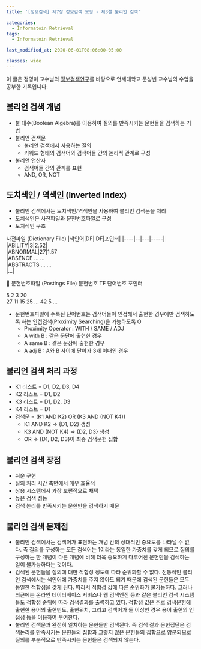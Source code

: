 ```yaml
---
title: '[정보검색] 제7장 정보검색 모형 - 제3절 불리언 검색'

categories:
  - Informatoin Retrieval
tags:
  - Informatoin Retrieval

last_modified_at: 2020-06-01T08:06:00-05:00

classes: wide
---
```


이 글은 정영미 교수님의 [정보검색연구](https://www.aladin.co.kr/shop/wproduct.aspx?ItemId=17330455)를 바탕으로 연세대학교 문성빈 교수님의 수업을 공부한 기록입니다.

## 불리언 검색 개념
- 불 대수(Boolean Algebra)를 이용하여 질의를 만족시키는 문헌들을 검색하는 기법
- 불리언 검색문
    - 불리언 검색에서 사용하는 질의
    - 키워드 형태의 검색어와 검색어들 간의 논리적 관계로 구성
- 불리언 연산자
    - 검색어들 간의 관계를 표현
    - AND, OR, NOT

## 도치색인 / 역색인 (Inverted Index)
- 불리언 검색에서는 도치색인/역색인을 사용하여 불리언 검색문을 처리
- 도치색인은 사전파일과 문헌번호파일로 구성
- 도치색인 구조

사전파일 (Dictionary File)
|색인어|DF|IDF|포인터|
|----|--|---|-----|
|ABILITY|3|2.52|	
|ABNORMAL|27|1.57	
|ABSENCE	…	…	
|ABSTRACTS	…	…	
|...|			

	문헌번호파일 (Postings File)
문헌번호	TF	단어번호	포인터
			
5	2	3 20	
27	11	15 25 …	
42	5	…	
			
- 문헌번호파일에 수록된 단어번호는 검색어들이 인접해서 출현한 경우에만 검색하도록 하는 인접검색(Proximity Searching)을 가능하도록 O
    - Proximity Operator : WITH / SAME / ADJ
    - A with B : 같은 문단에 출현한 경우
    - A same B : 같은 문장에 출현한 경우
    - A adj B : A와 B 사이에 단어가 3개 이내인 경우

## 불리언 검색 처리 과정

- K1 리스트 = D1, D2, D3, D4
- K2 리스트 = D1, D2
- K3 리스트 = D1, D2, D3
- K4 리스트 = D1
- 검색문 = (K1 AND K2) OR (K3 AND (NOT K4))
    - K1 AND K2 => {D1, D2} 생성
    - K3 AND (NOT K4) => {D2, D3} 생성
    - OR => {D1, D2, D3}이 최종 검색문헌 집합

## 불리언 검색 장점

- 쉬운 구현
- 질의 처리 시간 측면에서 매우 효율적
- 상용 시스템에서 가장 보편적으로 채택
- 높은 검색 성능
- 검색 논리를 만족시키는 문헌만을 검색하기 때문

## 불리언 검색 문제점

- 불리언 검색에서는 검색어가 표현하는 개념 간의 상대적인 중요도를 나타낼 수 없다. 즉 질의를 구성하는 모든 검색어는 1이라는 동일한 가중치를 갖게 되므로 질의를 구성하는 한 개념이 다른 개념에 비해 더욱 중요하게 다루어진 문헌만을 검색하는 일이 불가능하다는 것이다.
- 검색된 문헌들을 질의에 대한 적합성 정도에 따라 순위화할 수 없다. 전통적인 불리언 검색에서는 색인어에 가중치를 주지 않아도 되기 때문에 검색된 문헌들은 모두 동일한 적합성을 갖게 된다. 따라서 적합성 값에 따른 순위화가 불가능하다. 그러나 최근에는 온라인 데이터베이스 서비스나 웹 검색엔진 등과 같은 불리언 검색 시스템들도 적합성 순위에 따라 검색결과를 출력하고 있다. 적합성 값은 주로 검색문헌에 출현한 용어의 출현빈도, 출현위치, 그리고 검색어가 둘 이상인 경우 용어 출현의 인접성 등을 이용하여 부여한다.
- 불리언 검색문과 완전히 일치하는 문헌들만 검색된다. 즉 검색 결과 문헌집단은 검색논리를 만족시키는 문헌들의 집합과 그렇지 않은 문헌들의 집합으로 양분되므로 질의를 부분적으로 만족시키는 문헌들은 검색되지 않는다.